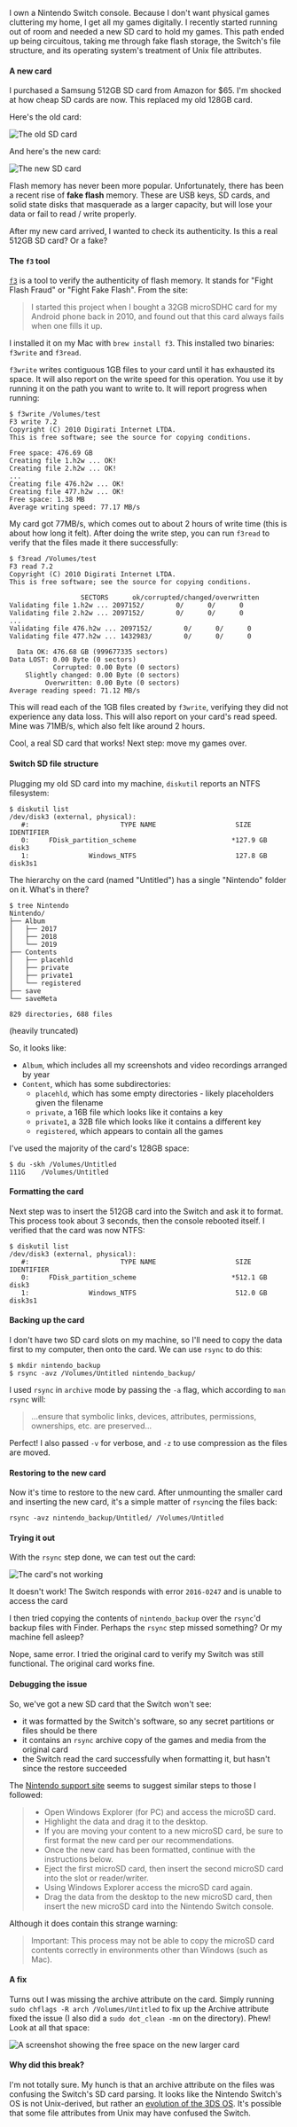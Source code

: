
<!--
Upgrading a Nintendo Switch SD card
20191221 21:10
-->

I own a Nintendo Switch console. Because I don't want physical games cluttering my home, I get all my games digitally. I recently started running out of room and needed a new SD card to hold my games. This path ended up being circuitous, taking me through fake flash storage, the Switch's file structure, and its operating system's treatment of Unix file attributes.

#### A new card

I purchased a Samsung 512GB SD card from Amazon for $65. I'm shocked at how cheap SD cards are now. This replaced my old 128GB card.

Here's the old card:

![The old SD card](/media/nintendo_oldcard.jpeg)

And here's the new card:

![The new SD card](/media/nintendo_newcard.jpeg)

Flash memory has never been more popular. Unfortunately, there has been a recent rise of **fake flash** memory. These are USB keys, SD cards, and solid state disks that masquerade as a larger capacity, but will lose your data or fail to read / write properly.

After my new card arrived, I wanted to check its authenticity. Is this a real 512GB SD card? Or a fake?

#### The `f3` tool

[`f3`](http://oss.digirati.com.br/f3/) is a tool to verify the authenticity of flash memory. It stands for "Fight Flash Fraud" or "Fight Fake Flash". From the site:

> I started this project when I bought a 32GB microSDHC card for my Android phone back in 2010, and found out that this card always fails when one fills it up.

I installed it on my Mac with `brew install f3`. This installed two binaries: `f3write` and `f3read`.

`f3write` writes contiguous 1GB files to your card until it has exhausted its space. It will also report on the write speed for this operation. You use it by running it on the path you want to write to. It will report progress when running:

    $ f3write /Volumes/test
    F3 write 7.2
    Copyright (C) 2010 Digirati Internet LTDA.
    This is free software; see the source for copying conditions.

    Free space: 476.69 GB
    Creating file 1.h2w ... OK!                           
    Creating file 2.h2w ... OK!                           
    ...
    Creating file 476.h2w ... OK!                        
    Creating file 477.h2w ... OK!                       
    Free space: 1.38 MB
    Average writing speed: 77.17 MB/s

My card got 77MB/s, which comes out to about 2 hours of write time (this is about how long it felt). After doing the write step, you can run `f3read` to verify that the files made it there successfully:

    $ f3read /Volumes/test
    F3 read 7.2
    Copyright (C) 2010 Digirati Internet LTDA.
    This is free software; see the source for copying conditions.

                      SECTORS      ok/corrupted/changed/overwritten
    Validating file 1.h2w ... 2097152/        0/      0/      0
    Validating file 2.h2w ... 2097152/        0/      0/      0
    ...
    Validating file 476.h2w ... 2097152/        0/      0/      0
    Validating file 477.h2w ... 1432983/        0/      0/      0

      Data OK: 476.68 GB (999677335 sectors)
    Data LOST: 0.00 Byte (0 sectors)
               Corrupted: 0.00 Byte (0 sectors)
        Slightly changed: 0.00 Byte (0 sectors)
             Overwritten: 0.00 Byte (0 sectors)
    Average reading speed: 71.12 MB/s

This will read each of the 1GB files created by `f3write`, verifying they did not experience any data loss. This will also report on your card's read speed. Mine was 71MB/s, which also felt like around 2 hours.

Cool, a real SD card that works! Next step: move my games over.

#### Switch SD file structure

Plugging my old SD card into my machine, `diskutil` reports an NTFS filesystem:

    $ diskutil list
    /dev/disk3 (external, physical):
       #:                       TYPE NAME                    SIZE       IDENTIFIER
       0:     FDisk_partition_scheme                        *127.9 GB   disk3
       1:               Windows_NTFS                         127.8 GB   disk3s1

The hierarchy on the card (named "Untitled") has a single "Nintendo" folder on it. What's in there?

    $ tree Nintendo
    Nintendo/
    ├── Album
    │   ├── 2017
    │   ├── 2018
    │   └── 2019
    ├── Contents
    │   ├── placehld
    │   ├── private
    │   ├── private1
    │   └── registered
    ├── save
    └── saveMeta

    829 directories, 688 files

(heavily truncated)

So, it looks like:
- `Album`, which includes all my screenshots and video recordings arranged by year
- `Content`, which has some subdirectories:
    - `placehld`, which has some empty directories - likely placeholders given the filename
    - `private`, a 16B file which looks like it contains a key
    - `private1`, a 32B file which looks like it contains a different key
    - `registered`, which appears to contain all the games

I've used the majority of the card's 128GB space:

    $ du -skh /Volumes/Untitled
    111G    /Volumes/Untitled

#### Formatting the card

Next step was to insert the 512GB card into the Switch and ask it to format. This process took about 3 seconds, then the console rebooted itself. I verified that the card was now NTFS:

    $ diskutil list
    /dev/disk3 (external, physical):
       #:                       TYPE NAME                    SIZE       IDENTIFIER
       0:     FDisk_partition_scheme                        *512.1 GB   disk3
       1:               Windows_NTFS                         512.0 GB   disk3s1

#### Backing up the card

I don't have two SD card slots on my machine, so I'll need to copy the data first to my computer, then onto the card. We can use `rsync` to do this:

    $ mkdir nintendo_backup
    $ rsync -avz /Volumes/Untitled nintendo_backup/

I used `rsync` in `archive` mode by passing the `-a` flag, which according to `man rsync` will:

> ...ensure that symbolic links, devices, attributes, permissions, ownerships, etc. are preserved...

Perfect! I also passed `-v` for verbose, and `-z` to use compression as the files are moved.

#### Restoring to the new card

Now it's time to restore to the new card. After unmounting the smaller card and inserting the new card, it's a simple matter of `rsync`ing the files back:

    rsync -avz nintendo_backup/Untitled/ /Volumes/Untitled

#### Trying it out

With the `rsync` step done, we can test out the card:

![The card's not working](/media/nintendo_error.jpeg)

It doesn't work! The Switch responds with error `2016-0247` and is unable to access the card

I then tried copying the contents of `nintendo_backup` over the `rsync`'d backup files with Finder. Perhaps the `rsync` step missed something? Or my machine fell asleep?

Nope, same error. I tried the original card to verify my Switch was still functional. The original card works fine.

#### Debugging the issue

So, we've got a new SD card that the Switch won't see:

- it was formatted by the Switch's software, so any secret partitions or files should be there
- it contains an `rsync` archive copy of the games and media from the original card
- the Switch read the card successfully when formatting it, but hasn't since the restore succeeded

The [Nintendo support site](https://en-americas-support.nintendo.com/app/answers/detail/a_id/27595/) seems to suggest similar steps to those I followed:

> - Open Windows Explorer (for PC) and access the microSD card.
> - Highlight the data and drag it to the desktop.
> - If you are moving your content to a new microSD card, be sure to first format the new card per our recommendations.
> - Once the new card has been formatted, continue with the instructions below.
> - Eject the first microSD card, then insert the second microSD card into the slot or reader/writer.
> - Using Windows Explorer access the microSD card again.
> - Drag the data from the desktop to the new microSD card, then insert the new microSD card into the Nintendo Switch console.

Although it does contain this strange warning:

> Important: This process may not be able to copy the microSD card contents correctly in environments other than Windows (such as Mac).

#### A fix

Turns out I was missing the archive attribute on the card. Simply running `sudo chflags -R arch /Volumes/Untitled` to fix up the Archive attribute fixed the issue (I also did a `sudo dot_clean -mn` on the directory). Phew! Look at all that space:

![A screenshot showing the free space on the new larger card](/media/nintendo_freespace.jpeg)

#### Why did this break?

I'm not totally sure. My hunch is that an archive attribute on the files was confusing the Switch's SD card parsing. It looks like the Nintendo Switch's OS is not Unix-derived, but rather an [evolution of the 3DS OS](https://en.wikipedia.org/wiki/Nintendo_Switch_system_software). It's possible that some file attributes from Unix may have confused the Switch.
